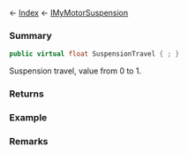 ← [Index](Api-Index) ← [IMyMotorSuspension](Sandbox.ModAPI.Ingame.IMyMotorSuspension)

### Summary

```csharp
public virtual float SuspensionTravel { ; }
```

Suspension travel, value from 0 to 1.

### Returns

### Example

### Remarks

